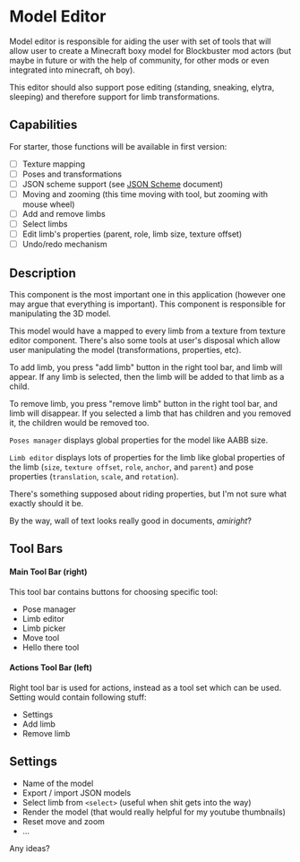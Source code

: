 # Model Editor

Model editor is responsible for aiding the user with set of tools that will 
allow user to create a Minecraft boxy model for Blockbuster mod actors (but 
maybe in future or with the help of community, for other mods or even 
integrated into minecraft, oh boy).

This editor should also support pose editing (standing, sneaking, elytra, 
sleeping) and therefore support for limb transformations.

## Capabilities

For starter, those functions will be available in first version:

* [ ] Texture mapping
* [ ] Poses and transformations
* [ ] JSON scheme support (see [JSON Scheme](./JSON-Scheme.md) document)
* [ ] Moving and zooming (this time moving with tool, but zooming with mouse wheel)
* [ ] Add and remove limbs
* [ ] Select limbs
* [ ] Edit limb's properties (parent, role, limb size, texture offset)
* [ ] Undo/redo mechanism

## Description

This component is the most important one in this application (however one 
may argue that everything is important). This component is responsible for 
manipulating the 3D model.

This model would have a mapped to every limb from a texture from texture editor 
component. There's also some tools at user's disposal which allow user manipulating 
the model (transformations, properties, etc).

To add limb, you press "add limb" button in the right tool bar, and limb will appear. 
If any limb is selected, then the limb will be added to that limb as a child.

To remove limb, you press "remove limb" button in the right tool bar, and limb will 
disappear. If you selected a limb that has children and you removed it, the children 
would be removed too.

`Poses manager` displays global properties for the model like AABB size.

`Limb editor` displays lots of properties for the limb like global properties of the 
limb (`size`, `texture offset`, `role`, `anchor`, and `parent`) and pose properties 
(`translation`, `scale`, and `rotation`).

There's something supposed about riding properties, but I'm not sure what exactly 
should it be.

By the way, wall of text looks really good in documents, *amiright*?

## Tool Bars

#### Main Tool Bar (right)

This tool bar contains buttons for choosing specific tool:

* Pose manager
* Limb editor
* Limb picker
* Move tool
* Hello there tool

#### Actions Tool Bar (left)

Right tool bar is used for actions, instead as a tool set which can be used. 
Setting would contain following stuff:

* Settings
* Add limb
* Remove limb

## Settings

* Name of the model
* Export / import JSON models
* Select limb from `<select>` (useful when shit gets into the way)
* Render the model (that would really helpful for my youtube thumbnails)
* Reset move and zoom
* ...

Any ideas?